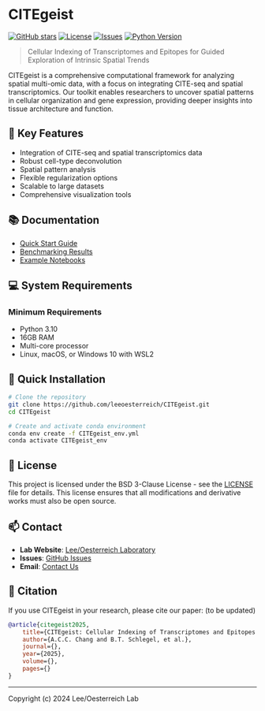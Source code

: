 # CITEgeist

[![GitHub stars](https://img.shields.io/github/stars/leeoesterreich/CITEgeist)](https://github.com/leeoesterreich/CITEgeist/stargazers)
[![License](https://img.shields.io/github/license/leeoesterreich/CITEgeist)](https://github.com/leeoesterreich/CITEgeist/blob/main/LICENSE)
[![Issues](https://img.shields.io/github/issues/leeoesterreich/CITEgeist)](https://github.com/leeoesterreich/CITEgeist/issues)
[![Python Version](https://img.shields.io/badge/python-3.10-blue.svg)](https://www.python.org/downloads/)

> Cellular Indexing of Transcriptomes and Epitopes for Guided Exploration of Intrinsic Spatial Trends

CITEgeist is a comprehensive computational framework for analyzing spatial multi-omic data, with a focus on integrating CITE-seq and spatial transcriptomics. Our toolkit enables researchers to uncover spatial patterns in cellular organization and gene expression, providing deeper insights into tissue architecture and function.

## 🚀 Key Features

- Integration of CITE-seq and spatial transcriptomics data
- Robust cell-type deconvolution
- Spatial pattern analysis
- Flexible regularization options
- Scalable to large datasets
- Comprehensive visualization tools

## 📚 Documentation

- [Quick Start Guide](CITEgeist/README.md)
- [Benchmarking Results](Benchmarking/README.md)
- [Example Notebooks](CITEgeist/examples)

## 💻 System Requirements

### Minimum Requirements
- Python 3.10
- 16GB RAM
- Multi-core processor
- Linux, macOS, or Windows 10 with WSL2

## 🔧 Quick Installation

```bash
# Clone the repository
git clone https://github.com/leeoesterreich/CITEgeist.git
cd CITEgeist

# Create and activate conda environment
conda env create -f CITEgeist_env.yml
conda activate CITEgeist_env
```

## 📜 License

This project is licensed under the BSD 3-Clause License - see the [LICENSE](LICENSE) file for details. This license ensures that all modifications and derivative works must also be open source.

## 📫 Contact

- **Lab Website**: [Lee/Oesterreich Laboratory](https://leeoesterreich.org/)
- **Issues**: [GitHub Issues](https://github.com/leeoesterreich/CITEgeist/issues)
- **Email**: [Contact Us](mailto:alc376@pitt.edu)

## 📝 Citation

If you use CITEgeist in your research, please cite our paper:
(to be updated)
```bibtex
@article{citegeist2025,
    title={CITEgeist: Cellular Indexing of Transcriptomes and Epitopes for Guided Exploration of Intrinsic Spatial Trends},
    author={A.C.C. Chang and B.T. Schlegel, et al.},
    journal={},
    year={2025},
    volume={},
    pages={}
}
```

---
Copyright (c) 2024 Lee/Oesterreich Lab


